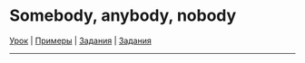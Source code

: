 # Somebody, anybody, nobody

[Урок](https://youtu.be/2uZbpyRpDuI) | [Примеры](https://youtu.be/ITGiBqOorK4) | [Задания](https://ok-tests.ru/unit-79-red/) | [Задания](https://okaudio.ru/grammar78-1/)

---